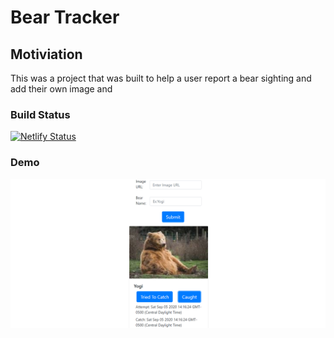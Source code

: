 # Bear Tracker

## Motiviation
This was a project that was built to help a user report a bear sighting and add their own image and

### Build Status
[![Netlify Status](https://api.netlify.com/api/v1/badges/311e4054-69c7-4d26-aec6-a0b5e7b7d737/deploy-status)](https://app.netlify.com/sites/beartracker/deploys)

### Demo
![Demo](demo/demo.png)

